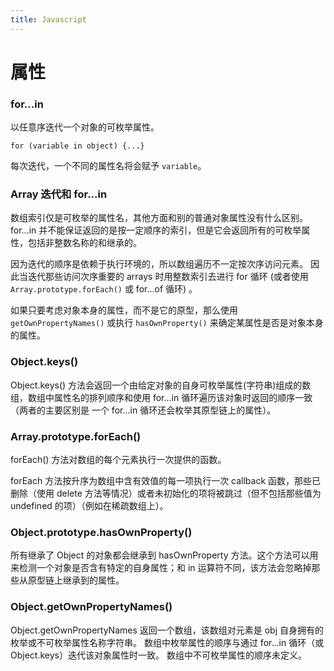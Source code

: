 ```yaml
---
title: Javascript
---
```


属性
====

### for...in

以任意序迭代一个对象的可枚举属性。

    for (variable in object) {...}

每次迭代，一个不同的属性名将会赋予 `variable`。

### Array 迭代和 for...in

数组索引仅是可枚举的属性名，其他方面和别的普通对象属性没有什么区别。for...in 并不能保证返回的是按一定顺序的索引，但是它会返回所有的可枚举属性，包括非整数名称的和继承的。

因为迭代的顺序是依赖于执行环境的，所以数组遍历不一定按次序访问元素。 因此当迭代那些访问次序重要的 arrays 时用整数索引去进行 for 循环 (或者使用 `Array.prototype.forEach()` 或 for...of 循环) 。

如果只要考虑对象本身的属性，而不是它的原型，那么使用 `getOwnPropertyNames()` 或执行  `hasOwnProperty()` 来确定某属性是否是对象本身的属性。

### Object.keys()

Object.keys() 方法会返回一个由给定对象的自身可枚举属性(字符串)组成的数组，数组中属性名的排列顺序和使用 for...in 循环遍历该对象时返回的顺序一致 （两者的主要区别是 一个 for...in 循环还会枚举其原型链上的属性）。

### Array.prototype.forEach()

forEach() 方法对数组的每个元素执行一次提供的函数。

forEach 方法按升序为数组中含有效值的每一项执行一次 callback 函数，那些已删除（使用 delete 方法等情况）或者未初始化的项将被跳过（但不包括那些值为 undefined 的项）（例如在稀疏数组上）。

### Object.prototype.hasOwnProperty()

所有继承了 Object 的对象都会继承到 hasOwnProperty 方法。这个方法可以用来检测一个对象是否含有特定的自身属性；和 in 运算符不同，该方法会忽略掉那些从原型链上继承到的属性。

### Object.getOwnPropertyNames()

Object.getOwnPropertyNames 返回一个数组，该数组对元素是 obj 自身拥有的枚举或不可枚举属性名称字符串。 数组中枚举属性的顺序与通过 for...in 循环（或 Object.keys）迭代该对象属性时一致。 数组中不可枚举属性的顺序未定义。